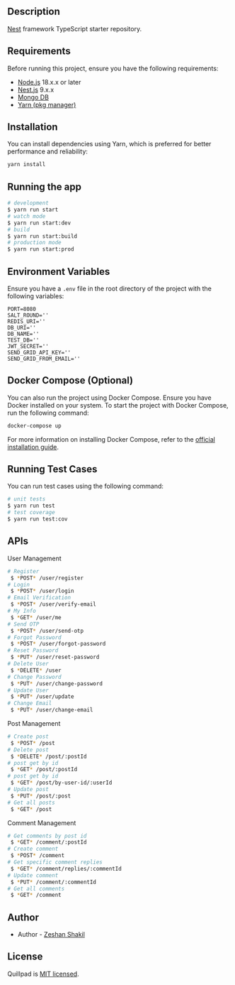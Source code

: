 ## Description

[Nest](https://github.com/nestjs/nest) framework TypeScript starter repository.




## Requirements
Before running this project, ensure you have the following requirements:
- <a href="http://nodejs.org" target="_blank">Node.js</a> 18.x.x or later
- <a href="https://nestjs.com/" target="_blank">Nest.js</a> 9.x.x
- <a href="https://www.mongodb.com/" target="_blank">Mongo DB</a>
- <a href="https://yarnpkg.com/" target="_blank">Yarn (pkg manager)</a>



## Installation
You can install dependencies using Yarn, which is preferred for better performance and reliability:
```bash
yarn install
```


## Running the app
```bash
# development
$ yarn run start
# watch mode
$ yarn run start:dev
# build
$ yarn run start:build
# production mode
$ yarn run start:prod
```



## Environment Variables
Ensure you have a `.env` file in the root directory of the project with the following variables:
```dotenv
PORT=8080
SALT_ROUND=''
REDIS_URI=''
DB_URI=''
DB_NAME=''
TEST_DB=''
JWT_SECRET=''
SEND_GRID_API_KEY=''
SEND_GRID_FROM_EMAIL=''
```



## Docker Compose (Optional)
You can also run the project using Docker Compose. Ensure you have Docker installed on your system.
To start the project with Docker Compose, run the following command:
```bash
docker-compose up
```
For more information on installing Docker Compose, refer to the [official installation guide](https://docs.docker.com/compose/install/).




## Running Test Cases
You can run test cases using the following command:
```bash
# unit tests
$ yarn run test
# test coverage
$ yarn run test:cov
```



## APIs
User Management
```bash
# Register
 $ *POST* /user/register
# Login
 $ *POST* /user/login
# Email Verification
 $ *POST* /user/verify-email
# My Info
 $ *GET* /user/me
# Send OTP
 $ *POST* /user/send-otp
# Forgot Password
 $ *POST* /user/forgot-password
# Reset Password
 $ *PUT* /user/reset-password
# Delete User
 $ *DELETE* /user
# Change Password
 $ *PUT* /user/change-password
# Update User
 $ *PUT* /user/update
# Change Email
 $ *PUT* /user/change-email
```


Post Management
```bash
# Create post
 $ *POST* /post
# Delete post
 $ *DELETE* /post/:postId
# post get by id
 $ *GET* /post/:postId
# post get by id
 $ *GET* /post/by-user-id/:userId
# Update post
 $ *PUT* /post/:post
# Get all posts
 $ *GET* /post
```


Comment Management
```bash
# Get comments by post id
 $ *GET* /comment/:postId
# Create comment
 $ *POST* /comment
# Get specific comment replies
 $ *GET* /comment/replies/:commentId
# Update comment
 $ *PUT* /comment/:commentId
# Get all comments
 $ *GET* /comment
```



## Author

- Author - [Zeshan Shakil](https://zeshantech.netlify.app)

## License

Quillpad is [MIT licensed](LICENSE).
